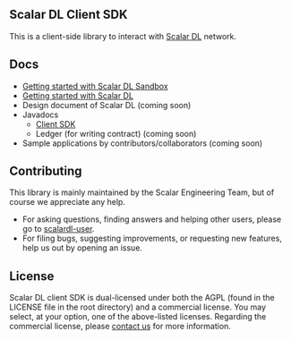 ## Scalar DL Client SDK

This is a client-side library to interact with [Scalar DL](https://github.com/scalar-labs/scalardl) network.

## Docs
* [Getting started with Scalar DL Sandbox](docs/dl-sandbox.md)
* [Getting started with Scalar DL](docs/dl-getting-started.md)
* Design document of Scalar DL (coming soon)
* Javadocs
    * [Client SDK](https://scalar-labs.github.io/scalardl-client-sdk/javadoc/client)
    * Ledger (for writing contract) (coming soon)
* Sample applications by contributors/collaborators (coming soon)

## Contributing 
This library is mainly maintained by the Scalar Engineering Team, but of course we appreciate any help.

* For asking questions, finding answers and helping other users, please go to [scalardl-user](https://groups.google.com/forum/#!forum/scalardl-user).
* For filing bugs, suggesting improvements, or requesting new features, help us out by opening an issue.

## License
Scalar DL client SDK is dual-licensed under both the AGPL (found in the LICENSE file in the root directory) and a commercial license. You may select, at your option, one of the above-listed licenses. Regarding the commercial license, please [contact us](https://scalar-labs.com/contact_us/) for more information.
